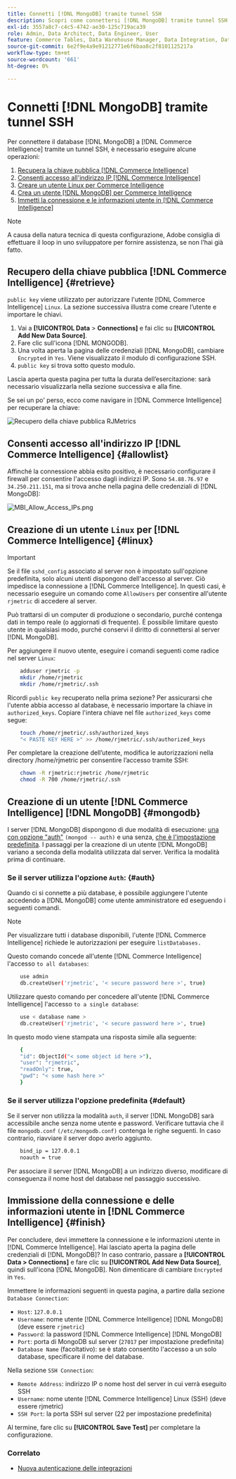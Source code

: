 ```yaml
---
title: Connetti [!DNL MongoDB] tramite tunnel SSH
description: Scopri come connettersi [!DNL MongoDB] tramite tunnel SSH.
exl-id: 3557a8c7-c4c5-4742-ae30-125c719aca39
role: Admin, Data Architect, Data Engineer, User
feature: Commerce Tables, Data Warehouse Manager, Data Integration, Data Import/Export
source-git-commit: 6e2f9e4a9e91212771e6f6baa8c2f8101125217a
workflow-type: tm+mt
source-wordcount: '661'
ht-degree: 0%

---
```


# Connetti [!DNL MongoDB] tramite tunnel SSH

Per connettere il database [!DNL MongoDB] a [!DNL Commerce Intelligence] tramite un tunnel SSH, è necessario eseguire alcune operazioni:

1. [Recupera la chiave pubblica  [!DNL Commerce Intelligence] ](#retrieve)
1. [Consenti accesso all&#39;indirizzo IP  [!DNL Commerce Intelligence] ](#allowlist)
1. [Creare un utente Linux per Commerce Intelligence](#linux)
1. [Crea un utente  [!DNL MongoDB]  per Commerce Intelligence](#mongodb)
1. [Immetti la connessione e le informazioni utente in  [!DNL Commerce Intelligence]](#finish)

>[!NOTE]
>
>A causa della natura tecnica di questa configurazione, Adobe consiglia di effettuare il loop in uno sviluppatore per fornire assistenza, se non l’hai già fatto.

## Recupero della chiave pubblica [!DNL Commerce Intelligence] {#retrieve}

`public key` viene utilizzato per autorizzare l&#39;utente [!DNL Commerce Intelligence] `Linux`. La sezione successiva illustra come creare l’utente e importare le chiavi.

1. Vai a **[!UICONTROL Data** > **Connections]** e fai clic su **[!UICONTROL Add New Data Source]**.
1. Fare clic sull&#39;icona [!DNL MONGODB].
1. Una volta aperta la pagina delle credenziali [!DNL MongoDB], cambiare `Encrypted` in `Yes`. Viene visualizzato il modulo di configurazione SSH.
1. `public key` si trova sotto questo modulo.

Lascia aperta questa pagina per tutta la durata dell’esercitazione: sarà necessario visualizzarla nella sezione successiva e alla fine.

Se sei un po&#39; perso, ecco come navigare in [!DNL Commerce Intelligence] per recuperare la chiave:

![Recupero della chiave pubblica RJMetrics](../../../assets/MongoDB_Public_Key.gif)<!--{:.zoom}-->

## Consenti accesso all&#39;indirizzo IP [!DNL Commerce Intelligence] {#allowlist}

Affinché la connessione abbia esito positivo, è necessario configurare il firewall per consentire l&#39;accesso dagli indirizzi IP. Sono `54.88.76.97` e `34.250.211.151`, ma si trova anche nella pagina delle credenziali di [!DNL MongoDB]:

![MBI_Allow_Access_IPs.png](../../../assets/MBI_allow_access_IPs.png)

## Creazione di un utente `Linux` per [!DNL Commerce Intelligence] {#linux}

>[!IMPORTANT]
>
>Se il file `sshd_config` associato al server non è impostato sull&#39;opzione predefinita, solo alcuni utenti dispongono dell&#39;accesso al server. Ciò impedisce la connessione a [!DNL Commerce Intelligence]. In questi casi, è necessario eseguire un comando come `AllowUsers` per consentire all&#39;utente `rjmetric` di accedere al server.

Può trattarsi di un computer di produzione o secondario, purché contenga dati in tempo reale (o aggiornati di frequente). È possibile limitare questo utente in qualsiasi modo, purché conservi il diritto di connettersi al server [!DNL MongoDB].

Per aggiungere il nuovo utente, eseguire i comandi seguenti come radice nel server `Linux`:

```bash
    adduser rjmetric -p
    mkdir /home/rjmetric
    mkdir /home/rjmetric/.ssh
```

Ricordi `public key` recuperato nella prima sezione? Per assicurarsi che l&#39;utente abbia accesso al database, è necessario importare la chiave in `authorized_keys`. Copiare l&#39;intera chiave nel file `authorized_keys` come segue:

```bash
    touch /home/rjmetric/.ssh/authorized_keys
    "< PASTE KEY HERE >" >> /home/rjmetric/.ssh/authorized_keys
```

Per completare la creazione dell’utente, modifica le autorizzazioni nella directory /home/rjmetric per consentire l’accesso tramite SSH:

```bash
    chown -R rjmetric:rjmetric /home/rjmetric
    chmod -R 700 /home/rjmetric/.ssh
```

## Creazione di un utente [!DNL Commerce Intelligence] [!DNL MongoDB] {#mongodb}

I server [!DNL MongoDB] dispongono di due modalità di esecuzione: [una con opzione &quot;auth&quot;](#auth) `(mongod -- auth)` e una senza, [che è l&#39;impostazione predefinita](#default). I passaggi per la creazione di un utente [!DNL MongoDB] variano a seconda della modalità utilizzata dal server. Verifica la modalità prima di continuare.

### Se il server utilizza l&#39;opzione `Auth`: {#auth}

Quando ci si connette a più database, è possibile aggiungere l&#39;utente accedendo a [!DNL MongoDB] come utente amministratore ed eseguendo i seguenti comandi.

>[!NOTE]
>
>Per visualizzare tutti i database disponibili, l&#39;utente [!DNL Commerce Intelligence] richiede le autorizzazioni per eseguire `listDatabases.`

Questo comando concede all&#39;utente [!DNL Commerce Intelligence] l&#39;accesso `to all databases`:

```bash
    use admin
    db.createUser('rjmetric', '< secure password here >', true)
```

Utilizzare questo comando per concedere all&#39;utente [!DNL Commerce Intelligence] l&#39;accesso `to a single database`:

```bash
    use < database name >
    db.createUser('rjmetric', '< secure password here >', true)
```

In questo modo viene stampata una risposta simile alla seguente:

```bash
    {
    "id": ObjectId("< some object id here >"),
    "user": "rjmetric",
    "readOnly": true,
    "pwd": "< some hash here >"
    }
```

### Se il server utilizza l&#39;opzione predefinita {#default}

Se il server non utilizza la modalità `auth`, il server [!DNL MongoDB] sarà accessibile anche senza nome utente e password. Verificare tuttavia che il file `mongodb.conf` `(/etc/mongodb.conf)` contenga le righe seguenti. In caso contrario, riavviare il server dopo averlo aggiunto.

```bash
    bind_ip = 127.0.0.1
    noauth = true
```

Per associare il server [!DNL MongoDB] a un indirizzo diverso, modificare di conseguenza il nome host del database nel passaggio successivo.

## Immissione della connessione e delle informazioni utente in [!DNL Commerce Intelligence] {#finish}

Per concludere, devi immettere la connessione e le informazioni utente in [!DNL Commerce Intelligence]. Hai lasciato aperta la pagina delle credenziali di [!DNL MongoDB]? In caso contrario, passare a **[!UICONTROL Data > Connections]** e fare clic su **[!UICONTROL Add New Data Source]**, quindi sull&#39;icona [!DNL MongoDB]. Non dimenticare di cambiare `Encrypted` in `Yes`.

Immettere le informazioni seguenti in questa pagina, a partire dalla sezione `Database Connection`:

* `Host`: `127.0.0.1`
* `Username`: nome utente [!DNL Commerce Intelligence] [!DNL MongoDB] (deve essere `rjmetric`)
* `Password`: la password [!DNL Commerce Intelligence] [!DNL MongoDB]
* `Port`: porta di MongoDB sul server (`27017` per impostazione predefinita)
* `Database Name` (facoltativo): se è stato consentito l&#39;accesso a un solo database, specificare il nome del database.

Nella sezione `SSH Connection`:

* `Remote Address`: indirizzo IP o nome host del server in cui verrà eseguito SSH
* `Username`: nome utente [!DNL Commerce Intelligence] Linux (SSH) (deve essere rjmetric)
* `SSH Port`: la porta SSH sul server (22 per impostazione predefinita)

Al termine, fare clic su **[!UICONTROL Save Test]** per completare la configurazione.

### Correlato

* [Nuova autenticazione delle integrazioni](https://experienceleague.adobe.com/docs/commerce-knowledge-base/kb/how-to/mbi-reauthenticating-integrations.html)
